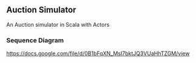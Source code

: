 ## Auction Simulator

An Auction simulator in Scala with Actors

### Sequence Diagram
https://docs.google.com/file/d/0B1bFqXN_MsI7bktJQ3VUaHhTZGM/view